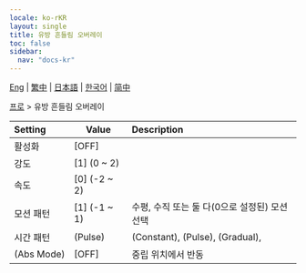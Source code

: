 ```yaml
---
locale: ko-rKR
layout: single
title: 유방 흔들림 오버레이
toc: false
sidebar:
  nav: "docs-kr"
---
```

[Eng](/dancexr/menu/2025.4/actor/shake_boobs_overlay) | [繁中](/tw/dancexr/menu/2025.4/actor/shake_boobs_overlay) | [日本語](/jp/dancexr/menu/2025.4/actor/shake_boobs_overlay) | [한국어](/kr/dancexr/menu/2025.4/actor/shake_boobs_overlay) | [简中](/zh/dancexr/menu/2025.4/actor/shake_boobs_overlay)

[프로](../menu#프로) > 유방 흔들림 오버레이



| Setting | Value | Description |
| :--- | --- | :--- |
|<nobr>활성화</nobr>| [OFF] | 
|<nobr>강도</nobr>| [1] (0 ~ 2) | 
|<nobr>속도</nobr>| [0] (-2 ~ 2) | 
|<nobr>모션 패턴</nobr>| [1] (-1 ~ 1) | 수평, 수직 또는 둘 다(0으로 설정된) 모션 선택
|<nobr>시간 패턴</nobr>| (Pulse) | (Constant), (Pulse), (Gradual), 
|<nobr>(Abs Mode)</nobr>| [OFF] | 중립 위치에서 반동
